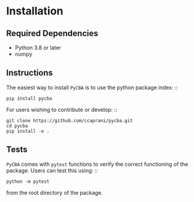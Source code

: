 Installation
============

Required Dependencies
---------------------
- Python 3.8 or later
- numpy

Instructions
------------
The easiest way to install `PyCBA` is to use the python package index: ::

    pip install pycba

For users wishing to contribute or develop: ::

    git clone https://github.com/ccaprani/pycba.git
    cd pycba
    pip install -e .

Tests
-----
`PyCBA` comes with ``pytest`` functions to verify the correct functioning of the package. 
Users can test this using: ::

    python -m pytest

from the root directory of the package.
